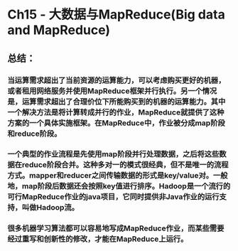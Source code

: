 # Ch15 - 大数据与MapReduce(Big data and MapReduce)

## 总结：

### 当运算需求超出了当前资源的运算能力，可以考虑购买更好的机器，或者租用网络服务并使用MapReduce框架并行执行。另一个情况是，运算需求超出了合理价位下所能购买到的机器的运算能力。其中一个解决方法是将计算转成并行的作业，MapReduce就提供了这种方案的一个具体实施框架。在MapReduce中，作业被分成map阶段和reduce阶段。

### 一个典型的作业流程是先使用map阶段并行处理数据，之后将这些数据在reduce阶段合并。这种多对一的模式很经典，但不是唯一的流程方式。mapper和reducer之间传输数据的形式是key/value对。一般地，map阶段后数据还会按照key值进行排序。Hadoop是一个流行的可行MapReduce作业的java项目，它同时提供非Java作业的运行支持，叫做Hadoop流。

### 很多机器学习算法都可以容易地写成MapReduce作业，而某些需要经过重写和创新性的修改，才能在MapReduce上运行。
